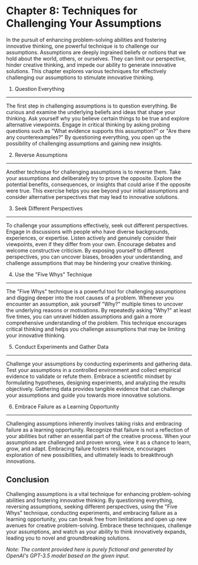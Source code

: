 Chapter 8: Techniques for Challenging Your Assumptions
======================================================

In the pursuit of enhancing problem-solving abilities and fostering innovative thinking, one powerful technique is to challenge our assumptions. Assumptions are deeply ingrained beliefs or notions that we hold about the world, others, or ourselves. They can limit our perspective, hinder creative thinking, and impede our ability to generate innovative solutions. This chapter explores various techniques for effectively challenging our assumptions to stimulate innovative thinking.

1. Question Everything
----------------------

The first step in challenging assumptions is to question everything. Be curious and examine the underlying beliefs and ideas that shape your thinking. Ask yourself why you believe certain things to be true and explore alternative viewpoints. Engage in critical thinking by asking probing questions such as "What evidence supports this assumption?" or "Are there any counterexamples?" By questioning everything, you open up the possibility of challenging assumptions and gaining new insights.

2. Reverse Assumptions
----------------------

Another technique for challenging assumptions is to reverse them. Take your assumptions and deliberately try to prove the opposite. Explore the potential benefits, consequences, or insights that could arise if the opposite were true. This exercise helps you see beyond your initial assumptions and consider alternative perspectives that may lead to innovative solutions.

3. Seek Different Perspectives
------------------------------

To challenge your assumptions effectively, seek out different perspectives. Engage in discussions with people who have diverse backgrounds, experiences, or expertise. Listen actively and genuinely consider their viewpoints, even if they differ from your own. Encourage debates and welcome constructive criticism. By exposing yourself to different perspectives, you can uncover biases, broaden your understanding, and challenge assumptions that may be hindering your creative thinking.

4. Use the "Five Whys" Technique
--------------------------------

The "Five Whys" technique is a powerful tool for challenging assumptions and digging deeper into the root causes of a problem. Whenever you encounter an assumption, ask yourself "Why?" multiple times to uncover the underlying reasons or motivations. By repeatedly asking "Why?" at least five times, you can unravel hidden assumptions and gain a more comprehensive understanding of the problem. This technique encourages critical thinking and helps you challenge assumptions that may be limiting your innovative thinking.

5. Conduct Experiments and Gather Data
--------------------------------------

Challenge your assumptions by conducting experiments and gathering data. Test your assumptions in a controlled environment and collect empirical evidence to validate or refute them. Embrace a scientific mindset by formulating hypotheses, designing experiments, and analyzing the results objectively. Gathering data provides tangible evidence that can challenge your assumptions and guide you towards more innovative solutions.

6. Embrace Failure as a Learning Opportunity
--------------------------------------------

Challenging assumptions inherently involves taking risks and embracing failure as a learning opportunity. Recognize that failure is not a reflection of your abilities but rather an essential part of the creative process. When your assumptions are challenged and proven wrong, view it as a chance to learn, grow, and adapt. Embracing failure fosters resilience, encourages exploration of new possibilities, and ultimately leads to breakthrough innovations.

Conclusion
----------

Challenging assumptions is a vital technique for enhancing problem-solving abilities and fostering innovative thinking. By questioning everything, reversing assumptions, seeking different perspectives, using the "Five Whys" technique, conducting experiments, and embracing failure as a learning opportunity, you can break free from limitations and open up new avenues for creative problem-solving. Embrace these techniques, challenge your assumptions, and watch as your ability to think innovatively expands, leading you to novel and groundbreaking solutions.

*Note: The content provided here is purely fictional and generated by OpenAI's GPT-3.5 model based on the given input.*
